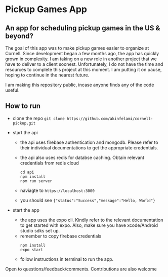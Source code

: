 # Pickup Games App

## An app for scheduling pickup games in the US & beyond?

The goal of this app was to make pickup games easier to organize at Cornell. Since development began a few months ago, the app has quickly grown in complexity. I am taking on a new role in another project that we have to deliver to a client soonest. Unfortunately, I do not have the time and resources to complete this project at this moment. I am putting it on pause, hoping to continue in the nearest future.

I am making this repository public, incase anyone finds any of the code useful.

## How to run

- clone the repo `git clone https://github.com/akinfelami/cornell-pickup.git`
- start the api

  - the api uses firebase authentication and mongodb. Please refer to their individual documentations to get the appropriate credentials.
  - the api also uses redis for databse caching. Obtain relevant credentials from redis cloud

    ```
    cd api
    npm install
    npm run server
    ```

  - naviagte to `https://localhost:3000`
  - you should see `{"status":"Success","message":"Hello, World"}`

- start the app
  - the app uses the expo cli. Kindly refer to the relevant documentation to get started with expo. Also, make sure you have xcode/Android studio sdks set up.
  - remember to copy firebase credentials
    ```
    npm install
    expo start
    ```
  - follow instructions in terminal to run the app.

Open to questions/feedback/comments. Contributions are also welcome
